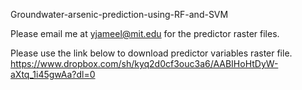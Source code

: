 Groundwater-arsenic-prediction-using-RF-and-SVM

Please email me at yjameel@mit.edu for the predictor raster files.

Please use the link below to download predictor variables raster file.
https://www.dropbox.com/sh/kyq2d0cf3ouc3a6/AABIHoHtDyW-aXtq_1i45gwAa?dl=0


